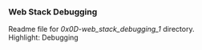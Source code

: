 ### Web Stack Debugging
Readme file for *0x0D-web_stack_debugging_1* directory.  
Highlight: Debugging